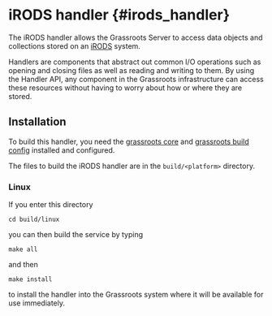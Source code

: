 ﻿# iRODS handler {#irods_handler}

The iRODS handler allows the Grassroots Server to access data objects and collections stored on an [iRODS](https://irods.org) system.

Handlers are components that abstract out common I/O operations such as opening and closing files as well as reading and writing to them. By using the Handler API, any component in the Grassroots infrastructure can access these resources without having to worry about how or where they are stored.
 
## Installation

To build this handler, you need the [grassroots core](https://github.com/TGAC/grassroots-core) and [grassroots build config](https://github.com/TGAC/grassroots-build-config) installed and configured. 

The files to build the iRODS handler are in the ```build/<platform>``` directory. 

### Linux

If you enter this directory 

```
cd build/linux
```

you can then build the service by typing

```
make all
```

and then 

```
make install
```

to install the handler into the Grassroots system where it will be available for use immediately.

